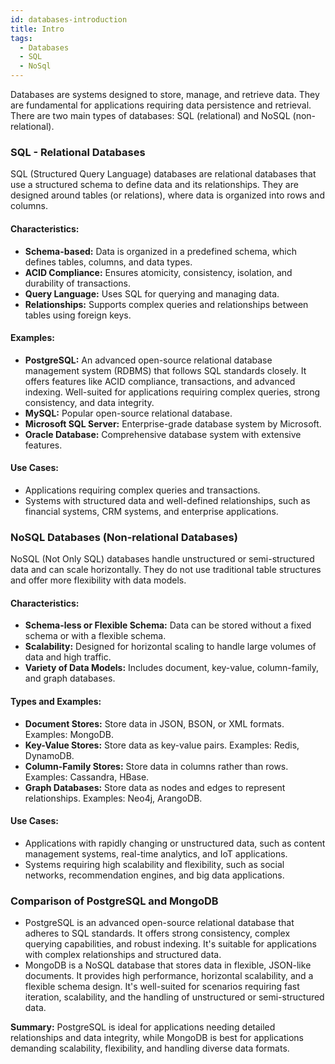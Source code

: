 ```yaml
---
id: databases-introduction
title: Intro 
tags:
  - Databases
  - SQL
  - NoSql
---
```


Databases are systems designed to store, manage, and retrieve data. They are fundamental for applications requiring data persistence and retrieval. There are two main types of databases: SQL (relational) and NoSQL (non-relational).

### SQL - Relational Databases

SQL (Structured Query Language) databases are relational databases that use a structured schema to define data and its relationships. They are designed around tables (or relations), where data is organized into rows and columns.

#### Characteristics:

- **Schema-based:** Data is organized in a predefined schema, which defines tables, columns, and data types.
- **ACID Compliance:** Ensures atomicity, consistency, isolation, and durability of transactions.
- **Query Language:** Uses SQL for querying and managing data.
- **Relationships:** Supports complex queries and relationships between tables using foreign keys.

#### Examples:

- **PostgreSQL:** An advanced open-source relational database management system (RDBMS) that follows SQL standards closely. It offers features like ACID compliance, transactions, and advanced indexing. Well-suited for applications requiring complex queries, strong consistency, and data integrity.
- **MySQL:** Popular open-source relational database.
- **Microsoft SQL Server:** Enterprise-grade database system by Microsoft.
- **Oracle Database:** Comprehensive database system with extensive features.

#### Use Cases:

- Applications requiring complex queries and transactions.
- Systems with structured data and well-defined relationships, such as financial systems, CRM systems, and enterprise applications.

### NoSQL Databases (Non-relational Databases)
NoSQL (Not Only SQL) databases handle unstructured or semi-structured data and can scale horizontally. They do not use traditional table structures and offer more flexibility with data models.

#### Characteristics:

- **Schema-less or Flexible Schema:** Data can be stored without a fixed schema or with a flexible schema.
- **Scalability:** Designed for horizontal scaling to handle large volumes of data and high traffic.
- **Variety of Data Models:** Includes document, key-value, column-family, and graph databases.

#### Types and Examples:

- **Document Stores:** Store data in JSON, BSON, or XML formats. Examples: MongoDB.
- **Key-Value Stores:** Store data as key-value pairs. Examples: Redis, DynamoDB.
- **Column-Family Stores:** Store data in columns rather than rows. Examples: Cassandra, HBase.
- **Graph Databases:** Store data as nodes and edges to represent relationships. Examples: Neo4j, ArangoDB.

#### Use Cases:

- Applications with rapidly changing or unstructured data, such as content management systems, real-time analytics, and IoT applications.
- Systems requiring high scalability and flexibility, such as social networks, recommendation engines, and big data applications.

### Comparison of PostgreSQL and MongoDB

- PostgreSQL is an advanced open-source relational database that adheres to SQL standards. It offers strong consistency, complex querying capabilities, and robust indexing. It's suitable for applications with complex relationships and structured data.
- MongoDB is a NoSQL database that stores data in flexible, JSON-like documents. It provides high performance, horizontal scalability, and a flexible schema design. It's well-suited for scenarios requiring fast iteration, scalability, and the handling of unstructured or semi-structured data.

**Summary:** PostgreSQL is ideal for applications needing detailed relationships and data integrity, while MongoDB is best for applications demanding scalability, flexibility, and handling diverse data formats.